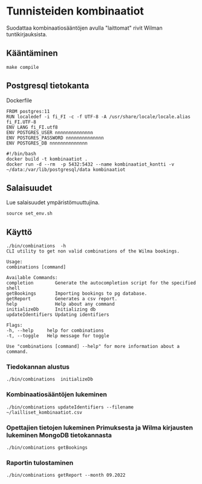 # Tunnisteiden kombinaatiot

Suodattaa kombinaatiosääntöjen avulla "laittomat" rivit Wilman tuntikirjauksista.

## Kääntäminen

    make compile

## Postgresql tietokanta

Dockerfile

    FROM postgres:11
    RUN localedef -i fi_FI -c -f UTF-8 -A /usr/share/locale/locale.alias fi_FI.UTF-8
    ENV LANG fi_FI.utf8
    ENV POSTGRES_USER nnnnnnnnnnnnnn
    ENV POSTGRES_PASSWORD nnnnnnnnnnnnnn
    ENV POSTGRES_DB nnnnnnnnnnnnnn

    #!/bin/bash
    docker build -t kombinaatiot .
    docker run -d --rm  -p 5432:5432 --name kombinaatiot_kontti -v ~/data:/var/lib/postgresql/data kombinaatiot

## Salaisuudet

Lue salaisuudet ympäristömuuttujina.

    source set_env.sh

## Käyttö

    ./bin/combinations  -h
    CLI utility to get non valid combinations of the Wilma bookings.

    Usage:
    combinations [command]

    Available Commands:
    completion        Generate the autocompletion script for the specified shell
    getBookings       Importing bookings to pg database.
    getReport         Generates a csv report.
    help              Help about any command
    initializeDb      Initializing db
    updateIdentifiers Updating identifiers

    Flags:
    -h, --help     help for combinations
    -t, --toggle   Help message for toggle

    Use "combinations [command] --help" for more information about a command.

### Tiedokannan alustus

    ./bin/combinations  initializeDb

### Kombinaatiosääntöjen lukeminen

    ./bin/combinations updateIdentifiers --filename ~/lailliset_kombinaatiot.csv

### Opettajien tietojen lukeminen Primuksesta ja Wilma kirjausten lukeminen MongoDB tietokannasta

    ./bin/combinations getBookings

### Raportin tulostaminen

    ./bin/combinations getReport --month 09.2022
 

